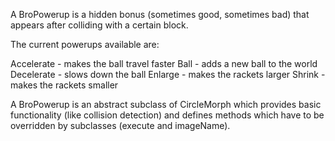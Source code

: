 A BroPowerup is a hidden bonus (sometimes good, sometimes bad) that appears after colliding with a certain block.

The current powerups available are:

Accelerate - makes the ball travel faster
Ball - adds a new ball to the world
Decelerate - slows down the ball
Enlarge - makes the rackets larger
Shrink - makes the rackets smaller

A BroPowerup is an abstract subclass of CircleMorph which provides basic functionality (like collision detection) and defines methods which have to be overridden by subclasses (execute and imageName).
